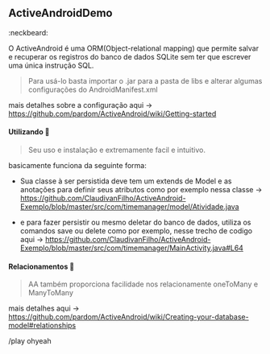 ## ActiveAndroidDemo

:neckbeard:

O ActiveAndroid é uma ORM(Object-relational mapping) que permite salvar e recuperar os registros do banco de dados SQLite sem ter que escrever uma única instrução SQL.

> Para usá-lo basta importar o .jar para a pasta de libs e alterar algumas configurações do AndroidManifest.xml 

mais detalhes sobre a configuração aqui -> https://github.com/pardom/ActiveAndroid/wiki/Getting-started

#### Utilizando :bow:
> Seu uso e instalação e extremamente facil e intuitivo.

basicamente funciona da seguinte forma:

- Sua classe à ser persistida deve tem um extends de Model e as anotações para definir seus atributos
como por exemplo nessa classe -> https://github.com/ClaudivanFilho/ActiveAndroid-Exemplo/blob/master/src/com/timemanager/model/Atividade.java

- e para fazer persistir ou mesmo deletar do banco de dados, utiliza os comandos save ou delete
como por exemplo, nesse trecho de codigo aqui -> https://github.com/ClaudivanFilho/ActiveAndroid-Exemplo/blob/master/src/com/timemanager/MainActivity.java#L64

#### Relacionamentos :couple:
> AA também proporciona facilidade nos relacionamente oneToMany e ManyToMany

mais detalhes aqui -> https://github.com/pardom/ActiveAndroid/wiki/Creating-your-database-model#relationships

/play ohyeah
